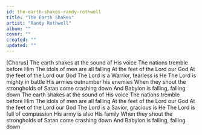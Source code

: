 ```yaml
---
id: the-earth-shakes-randy-rothwell
title: "The Earth Shakes"
artist: "Randy Rothwell"
album: ""
cover: ""
created: ""
updated: ""
---
```


[Chorus]
The earth shakes at the sound of His voice
The nations tremble before Him
The idols of men are all falling
At the feet of the Lord our God
At the feet of the Lord our God
The Lord is a Warrior, fearless is He
The Lord is mighty in battle
His armies outnumber his enemies
When they shout the strongholds of Satan come crashing down
And Babylon is falling, falling down
The earth shakes at the sound of His voice
The nations tremble before Him
The idols of men are all falling
At the feet of the Lord our God
At the feet of the Lord our God
The Lord is a Savior, gracious is He
The Lord is full of compassion
His army is also His family
When they shout the strongholds of Satan come crashing down
And Babylon is falling, falling down
